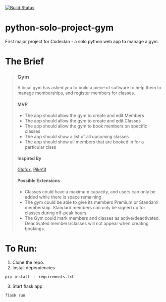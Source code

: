 [![Build Status](https://travis-ci.com/nealeb4zod/python-solo-project-gym.svg?branch=main)](https://travis-ci.com/nealeb4zod/python-solo-project-gym)

# python-solo-project-gym

First major project for Codeclan - a solo python web app to manage a gym.

# The Brief

> ### Gym
>
> A local gym has asked you to build a piece of software to help them to manage memberships, and register members for classes.
>
> #### MVP
>
> -   The app should allow the gym to create and edit Members
> -   The app should allow the gym to create and edit Classes
> -   The app should allow the gym to book members on specific classes
> -   The app should show a list of all upcoming classes
> -   The app should show all members that are booked in for a particular class
>
> #### Inspired By
>
> [Glofox](https://www.glofox.com/club-solution/), [Pike13](https://www.pike13.com/pike13-scheduling-software-demo)
>
> #### Possible Extensions
>
> -   Classes could have a maximum capacity, and users can only be added while there is space remaining.
> -   The gym could be able to give its members Premium or Standard membership. Standard members can only be signed up for classes during off-peak hours.
> -   The Gym could mark members and classes as active/deactivated. Deactivated members/classes will not appear when creating bookings.

# To Run:

1. Clone the repo.
2. Install dependencies

```bash
pip install -r requirements.txt
```

3. Start flask app:

```
flask run
```
